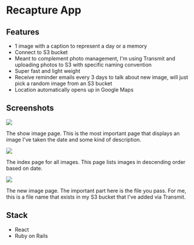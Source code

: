 # Recapture App

## Features

- 1 image with a caption to represent a day or a memory
- Connect to S3 bucket
- Meant to complement photo management, I'm using Transmit and uploading photos to S3 with specific naming convention
- Super fast and light weight
- Receive reminder emails every 3 days to talk about new image, will just pick a random image from an S3 bucket
- Location automatically opens up in Google Maps

## Screenshots

![](https://harrisons-shared-images.s3.ap-southeast-2.amazonaws.com/eaf5b23e872a6832d5ca.png)

The show image page. This is the most important page that displays an image I've taken the date and some kind of description.

![](https://harrisons-shared-images.s3.ap-southeast-2.amazonaws.com/14c3020c2685be764567.png)

The index page for all images. This page lists images in descending order based on date.

![](https://harrisons-shared-images.s3.ap-southeast-2.amazonaws.com/4ab1f8885f9ccea9b73b.png)

The new image page. The important part here is the file you pass. For me, this is a file name that exists in my S3 bucket that I've added via Transmit.

## Stack

- React
- Ruby on Rails
